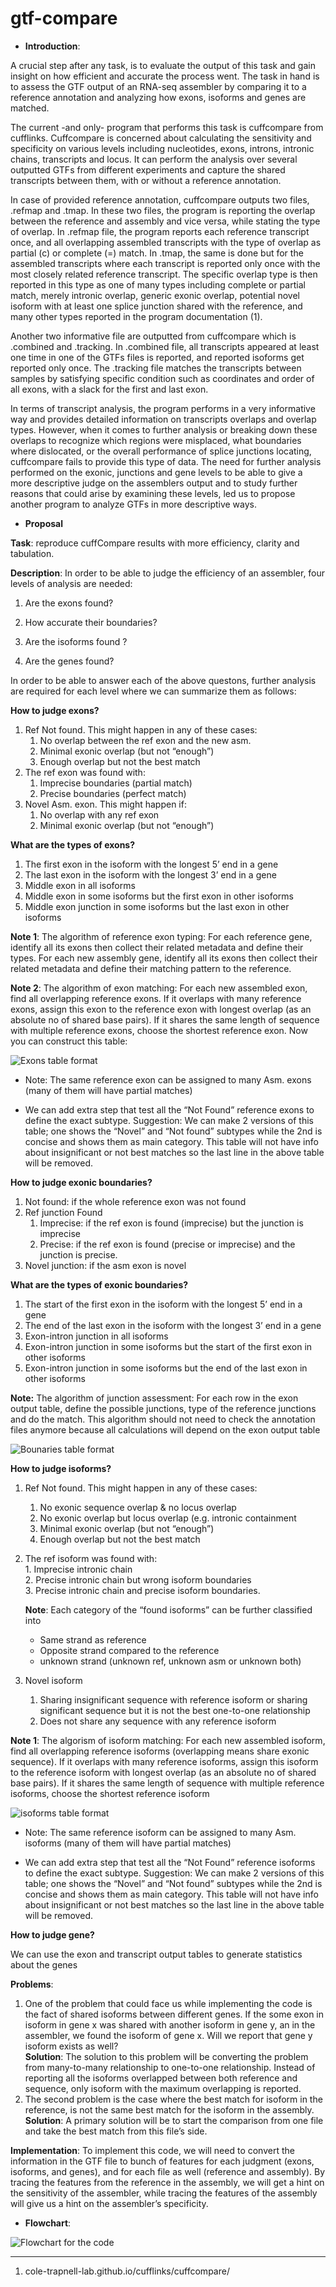 # gtf-compare
 -   **Introduction**:

A crucial step after any task, is to evaluate the output of this task and gain insight on how efficient and accurate the process went. The task in hand is to assess the GTF output of an RNA-seq assembler by comparing it to a reference annotation and analyzing how exons, isoforms and genes are matched.

The current -and only- program that performs this task is cuffcompare from cufflinks. Cuffcompare is concerned about calculating the sensitivity and specificity on various levels including nucleotides, exons, introns, intronic chains, transcripts and locus. It can perform the analysis over several outputted GTFs from different experiments and capture the shared transcripts between them, with or without a reference annotation.

In case of provided reference annotation, cuffcompare outputs two files, .refmap and .tmap. In these two files, the program is reporting the overlap between the reference and assembly and vice versa, while stating the type of overlap. In .refmap file, the program reports each reference transcript once, and all overlapping assembled transcripts with the type of overlap as partial (c) or complete (=) match. In .tmap, the same is done but for the assembled transcripts where each transcript is reported only once with the most closely related reference transcript. The specific overlap type is then reported in this type as one of many types including complete or partial match, merely intronic overlap, generic exonic overlap, potential novel isoform with at least one splice junction shared with the reference, and many other types reported in the program documentation (1).

Another two informative file are outputted from cuffcompare which is .combined and .tracking. In .combined file, all transcripts appeared at least one time in one of the GTFs files is reported, and reported isoforms get reported only once. The .tracking file matches the transcripts between samples by satisfying specific condition such as coordinates and order of all exons, with a slack for the first and last exon.

In terms of transcript analysis, the program performs in a very informative way and provides detailed information on transcripts overlaps and overlap types. However, when it comes to further analysis or breaking down these overlaps to recognize which regions were misplaced, what boundaries where dislocated, or the overall performance of splice junctions locating, cuffcompare fails to provide this type of data. The need for further analysis performed on the exonic, junctions and gene levels to be able to give a more descriptive judge on the assemblers output and to study further reasons that could arise by examining these levels, led us to propose another program to analyze GTFs in more descriptive ways.

 - **Proposal** 
 
 **Task**: reproduce cuffCompare results with more efficiency, clarity and tabulation.

 **Description**: In order to be able to judge the efficiency of an assembler, four levels of analysis are needed:
1.  Are the exons found?
    
2.  How accurate their boundaries?
    
3.  Are the isoforms found ?
    
4.  Are the genes found?
    

In order to be able to answer each of the above questons, further analysis are required for each level where we can summarize them as follows:
 
**How to judge exons?**
1.  Ref Not found. This might happen in any of these cases:
	1.  No overlap between the ref exon and the new asm.
	2.  Minimal exonic overlap (but not “enough”)
	3.  Enough overlap but not the best match
2.  The ref exon was found with:
	1.  Imprecise boundaries (partial match)
	2.  Precise boundaries (perfect match)
3.  Novel Asm. exon. This might happen if:
	1.  No overlap with any ref exon 
	2.  Minimal exonic overlap (but not “enough”)
	
**What are the types of exons?**
1.  The first exon in the isoform with the longest 5’ end in a gene
2.  The last exon in the isoform with the longest 3’ end in a gene    
3.  Middle exon in all isoforms    
4.  Middle exon in some isoforms but the first exon in other isoforms    
5.  Middle exon junction in some isoforms but the last exon in other isoforms
 
**Note 1**: The algorithm of reference exon typing: For each reference gene, identify all its exons then collect their related metadata and define their types. For each new assembly gene, identify all its exons then collect their related metadata and define their matching pattern to the reference.

**Note 2**: The algorithm of exon matching: For each new assembled exon, find all overlapping reference exons. If it overlaps with many reference exons, assign this exon to the reference exon with longest overlap (as an absolute no of shared base pairs). If it shares the same length of sequence with multiple reference exons, choose the shortest reference exon. Now you can construct this table:

![Exons table format](https://picasaweb.google.com/102858949479140257320/6557993000802606273#6557993004294974978)

* Note: The same reference exon can be assigned to many Asm. exons (many of them will have partial matches)

* We can add extra step that test all the “Not Found” reference exons to define the exact subtype. Suggestion: We can make 2 versions of this table; one shows the “Novel” and “Not found” subtypes while the 2nd is concise and shows them as main category. This table will not have info about insignificant or not best matches so the last line in the above table will be removed.

  

**How to judge exonic boundaries?**
1.  Not found: if the whole reference exon was not found  
2.  Ref junction Found
	1.  Imprecise: if the ref exon is found (imprecise) but the junction is imprecise    
	2.  Precise: if the ref exon is found (precise or imprecise) and the junction is precise.    
3.  Novel junction: if the asm exon is novel  
  
**What are the types of exonic boundaries?**
1.  The start of the first exon in the isoform with the longest 5’ end in a gene    
6.  The end of the last exon in the isoform with the longest 3’ end in a gene    
7.  Exon-intron junction in all isoforms   
8.  Exon-intron junction in some isoforms but the start of the first exon in other isoforms   
9.  Exon-intron junction in some isoforms but the end of the last exon in other isoforms

**Note:** The algorithm of junction assessment: For each row in the exon output table, define the possible junctions, type of the reference junctions and do the match. This algorithm should not need to check the annotation files anymore because all calculations will depend on the exon output table

![Bounaries table format](https://picasaweb.google.com/102858949479140257320/6557993706686754177#6557993704104333202)

**How to judge isoforms?**

 1.  Ref Not found. This might happen in any of these cases:
		1.  No exonic sequence overlap & no locus overlap    
		2.  No exonic overlap but locus overlap (e.g. intronic containment    
		3.  Minimal exonic overlap (but not “enough”)    
		4.  Enough overlap but not the best match    
 2. The ref isoform was found with:    
		1.  Imprecise intronic chain    
		2.  Precise intronic chain but wrong isoform boundaries    
		3.  Precise intronic chain and precise isoform boundaries.
    
	**Note**: Each category of the “found isoforms” can be further classified into
	 - Same strand as reference   
	 -  Opposite strand compared to the reference    
	 -  unknown strand (unknown ref, unknown asm or unknown both)    
3.  Novel isoform
	1.  Sharing insignificant sequence with reference isoform or sharing significant sequence but it is not the best one-to-one relationship    
	2.  Does not share any sequence with any reference isoform

**Note 1**: The algorism of isoform matching: For each new assembled isoform, find all overlapping reference isoforms (overlapping means share exonic sequence). If it overlaps with many reference isoforms, assign this isoform to the reference isoform with longest overlap (as an absolute no of shared base pairs). If it shares the same length of sequence with multiple reference isoforms, choose the shortest reference isoform

![isoforms table format](https://picasaweb.google.com/102858949479140257320/6557996176405634257#6557996178397890642)

* Note: The same reference isoform can be assigned to many Asm. isoforms (many of them will have partial matches)

* We can add extra step that test all the “Not Found” reference isoforms to define the exact subtype. Suggestion: We can make 2 versions of this table; one shows the “Novel” and “Not found” subtypes while the 2nd is concise and shows them as main category. This table will not have info about insignificant or not best matches so the last line in the above table will be removed.

  

**How to judge gene?**

We can use the exon and transcript output tables to generate statistics about the genes

  

**Problems**:
1.  One of the problem that could face us while implementing the code is the fact of shared isoforms between different genes. If the some exon in isoform in gene x was shared with another isoform in gene y, an in the assembler, we found the isoform of gene x. Will we report that gene y isoform exists as well?  
   **Solution**: The solution to this problem will be converting the problem from many-to-many relationship to one-to-one relationship. Instead of reporting all the isoforms overlapped between both reference and sequence, only isoform with the maximum overlapping is reported.    
2.  The second problem is the case where the best match for isoform in the reference, is not the same best match for the isoform in the assembly.  
    **Solution**: A primary solution will be to start the comparison from one file and take the best match from this file’s side.
    

**Implementation**: To implement this code, we will need to convert the information in the GTF file to bunch of features for each judgment (exons, isoforms, and genes), and for each file as well (reference and assembly). By tracing the features from the reference in the assembly, we will get a hint on the sensitivity of the assembler, while tracing the features of the assembly will give us a hint on the assembler’s specificity.

- **Flowchart**:

![Flowchart for the code](https://picasaweb.google.com/102858949479140257320/6558007658427209313#6558007661613919250)
_______________________________

1.  cole-trapnell-lab.github.io/cufflinks/cuffcompare/
